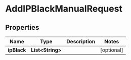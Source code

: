 

# AddIPBlackManualRequest


## Properties

Name | Type | Description | Notes
------------ | ------------- | ------------- | -------------
**ipBlack** | **List&lt;String&gt;** |  |  [optional]



